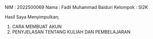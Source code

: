 NIM      : 2022500069
Nama     : Fadil Muhammad Baiduri
Kelompok : SI2K

Hasil Saya Menyimpulkan; 
1) CARA MEMBUAT AKUN
2) PENYJELASAN TENTANG KULIAH DAN PEMBELAJARAN 
